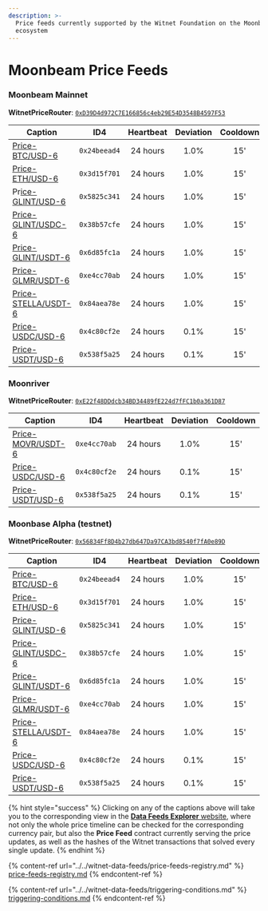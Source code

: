 ```yaml
---
description: >-
  Price feeds currently supported by the Witnet Foundation on the Moonbeam
  ecosystem
---
```


# Moonbeam Price Feeds

### Moonbeam Mainnet

**WitnetPriceRouter**: [`0xD39D4d972C7E166856c4eb29E54D3548B4597F53`](https://blockscout.moonbeam.network/address/0xD39D4d972C7E166856c4eb29E54D3548B4597F53/read-contract)

| **Caption**                                                                           | **ID4**      | **Heartbeat** | **Deviation** | **Cooldown** |
| ------------------------------------------------------------------------------------- | ------------ | :-----------: | :-----------: | :----------: |
| [Price-BTC/USD-6](https://feeds.witnet.io/feeds/moonbeam-mainnet\_btc-usd\_6)         | `0x24beead4` |    24 hours   |      1.0%     |      15'     |
| [Price-ETH/USD-6](https://feeds.witnet.io/feeds/moonbeam-mainnet\_eth-usd\_6)         | `0x3d15f701` |    24 hours   |      1.0%     |      15'     |
| Pr[ice-GLINT/USD-6](https://feeds.witnet.io/feeds/moonbeam-mainnet\_glint-usd\_6)     | `0x5825c341` |    24 hours   |      1.0%     |      15'     |
| [Price-GLINT/USDC-6](https://feeds.witnet.io/feeds/moonbeam-mainnet\_glint-usdc\_6)   | `0x38b57cfe` |    24 hours   |      1.0%     |      15'     |
| [Price-GLINT/USDT-6](https://feeds.witnet.io/feeds/moonbeam-mainnet\_glint-usdt\_6)   | `0x6d85fc1a` |    24 hours   |      1.0%     |      15'     |
| [Price-GLMR/USDT-6](https://feeds.witnet.io/feeds/moonbeam-mainnet\_glmr-usdt\_6)     | `0xe4cc70ab` |    24 hours   |      1.0%     |      15'     |
| [Price-STELLA/USDT-6](https://feeds.witnet.io/feeds/moonbeam-mainnet\_stella-usdt\_6) | `0x84aea78e` |    24 hours   |      1.0%     |      15'     |
| [Price-USDC/USD-6](https://feeds.witnet.io/feeds/moonbeam-mainnet\_usdc-usd\_6)       | `0x4c80cf2e` |    24 hours   |      0.1%     |      15'     |
| [Price-USDT/USD-6](https://feeds.witnet.io/feeds/moonbeam-mainnet\_usdt-usd\_6)       | `0x538f5a25` |    24 hours   |      0.1%     |      15'     |

### Moonriver

**WitnetPriceRouter**: [`0xE22f48DDdcb34BD34489fE224d7fFC1b0a361D87`](https://moonriver.moonscan.io/address/0xE22f48DDdcb34BD34489fE224d7fFC1b0a361D87#readContract)

| **Caption**                                                                         | **ID4**      | **Heartbeat** | **Deviation** | **Cooldown** |
| ----------------------------------------------------------------------------------- | ------------ | :-----------: | :-----------: | :----------: |
| [Price-MOVR/USDT-6](https://feeds.witnet.io/feeds/moonbeam-moonriver\_movr-usdt\_6) | `0xe4cc70ab` |    24 hours   |      1.0%     |      15'     |
| [Price-USDC/USD-6](https://feeds.witnet.io/feeds/moonbeam-moonriver\_usdc-usd\_6)   | `0x4c80cf2e` |    24 hours   |      0.1%     |      15'     |
| [Price-USDT/USD-6](https://feeds.witnet.io/feeds/moonbeam-moonriver\_usdt-usd\_6)   | `0x538f5a25` |    24 hours   |      0.1%     |      15'     |

### Moonbase Alpha (testnet)

**WitnetPriceRouter**: [`0x56834Ff8D4b27db647Da97CA3bd8540f7fA0e89D`](https://moonbase.moonscan.io/address/0x56834Ff8D4b27db647Da97CA3bd8540f7fA0e89D#readContract)

| **Caption**                                                                            | **ID4**      | **Heartbeat** | **Deviation** | **Cooldown** |
| -------------------------------------------------------------------------------------- | ------------ | :-----------: | :-----------: | :----------: |
| [Price-BTC/USD-6](https://feeds.witnet.io/feeds/moonbeam-moonbase\_btc-usd\_6)         | `0x24beead4` |    24 hours   |      1.0%     |      15'     |
| [Price-ETH/USD-6](https://feeds.witnet.io/feeds/moonbeam-moonbase\_eth-usd\_6)         | `0x3d15f701` |    24 hours   |      1.0%     |      15'     |
| [Price-GLINT/USD-6](https://feeds.witnet.io/feeds/moonbeam-moonbase\_glint-usd\_6)     | `0x5825c341` |    24 hours   |      1.0%     |      15'     |
| [Price-GLINT/USDC-6](https://feeds.witnet.io/feeds/moonbeam-moonbase\_glint-usdc\_6)   | `0x38b57cfe` |    24 hours   |      1.0%     |      15'     |
| [Price-GLINT/USDT-6](https://feeds.witnet.io/feeds/moonbeam-moonbase\_glint-usdt\_6)   | `0x6d85fc1a` |    24 hours   |      1.0%     |      15'     |
| [Price-GLMR/USDT-6](https://feeds.witnet.io/feeds/moonbeam-moonbase\_glmr-usdt\_6)     | `0xe4cc70ab` |    24 hours   |      1.0%     |      15'     |
| [Price-STELLA/USDT-6](https://feeds.witnet.io/feeds/moonbeam-moonbase\_stella-usdt\_6) | `0x84aea78e` |    24 hours   |      1.0%     |      15'     |
| [Price-USDC/USD-6](https://feeds.witnet.io/feeds/moonbeam-moonbase\_usdc-usd\_6)       | `0x4c80cf2e` |    24 hours   |      0.1%     |      15'     |
| [Price-USDT/USD-6](https://feeds.witnet.io/feeds/moonbeam-moonbase\_usdt-usd\_6)       | `0x538f5a25` |    24 hours   |      0.1%     |      15'     |

{% hint style="success" %}
Clicking on any of the captions above will take you to the corresponding view in the [**Data Feeds Explorer** website](https://feeds.witnet.io), where not only the whole price timeline can be checked for the corresponding currency pair, but also the **Price Feed** contract currently serving the price updates, as well as the hashes of the Witnet transactions that solved every single update.
{% endhint %}

{% content-ref url="../../witnet-data-feeds/price-feeds-registry.md" %}
[price-feeds-registry.md](../../witnet-data-feeds/price-feeds-registry.md)
{% endcontent-ref %}

{% content-ref url="../../witnet-data-feeds/triggering-conditions.md" %}
[triggering-conditions.md](../../witnet-data-feeds/triggering-conditions.md)
{% endcontent-ref %}
